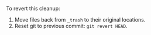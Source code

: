 <!-- FILE: ROLLBACK.md -->
To revert this cleanup:
1. Move files back from `_trash` to their original locations.
2. Reset git to previous commit: `git revert HEAD`.
